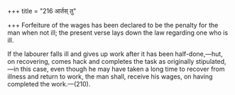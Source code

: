 +++
title = "216 आर्तस् तु"

+++
Forfeiture of the wages has been declared to be the penalty for the man
when not ill; the present verse lays down the law regarding one who is
ill.

If the labourer falls ill and gives up work after it has been
half-done,—hut, on recovering, comes hack and completes the task as
originally stipulated,—in this case, even though he may have taken a
long time to recover from illness and return to work, the man shall,
receive his wages, on having completed the work.—(210).


